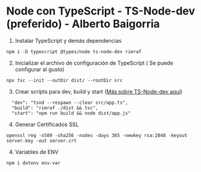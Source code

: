 # Node con TypeScript - TS-Node-dev (preferido) - Alberto Baigorria

1. Instalar TypeScript y demás dependencias
```
npm i -D typescript @types/node ts-node-dev rimraf
```
2. Inicializar el archivo de configuración de TypeScript ( Se puede configurar al gusto)
```
npx tsc --init --outDir dist/ --rootDir src
```

3. Crear scripts para dev, build y start ([Más sobre TS-Node-dev aquí](https://www.npmjs.com/package/ts-node-dev))
```
  "dev": "tsnd --respawn --clear src/app.ts",
  "build": "rimraf ./dist && tsc",
  "start": "npm run build && node dist/app.js"
```

4. Generar Certificados SSL
```
openssl req -x509 -sha256 -nodes -days 365 -newkey rsa:2048 -keyout server.key -out server.crt
```

4. Variables de ENV
```
npm i dotenv env-var
```

